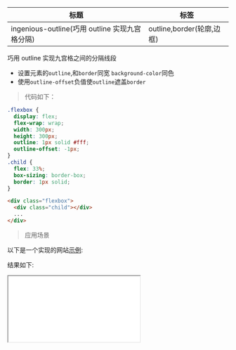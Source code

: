 | 标题                                           | 标签                      |
| ---------------------------------------------- | ------------------------- |
| ingenious-outline(巧用 outline 实现九宫格分隔) | outline,border(轮廓,边框) |

巧用 outline 实现九宫格之间的分隔线段

- 设置元素的`outline`,和`border`同宽 `background-color`同色
- 使用`outline-offset`负值使`outline`遮盖`border`

> 代码如下：

```css
.flexbox {
  display: flex;
  flex-wrap: wrap;
  width: 300px;
  height: 300px;
  outline: 1px solid #fff;
  outline-offset: -1px;
}
.child {
  flex: 33%;
  box-sizing: border-box;
  border: 1px solid;
}
```

```html
<div class="flexbox">
  <div class="child"></div>
  ...
</div>
```

> 应用场景

以下是一个实现的网站<a href="codes/css/html/ingenious-outline.html" target="_blank" rel="noopener noreferrer">示例</a>:

<div class="code-editor" data-url="codes/css/html/ingenious-outline.html" data-language="html"></div>

结果如下:

<iframe src="codes/css/html/ingenious-outline.html"></iframe>

